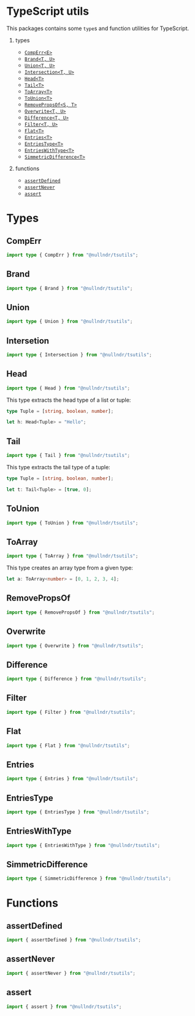 
# TypeScript utils

This packages contains some `type`s and function utilities for TypeScript.

1. types
    - [`CompErr<E>`](#comperr)
    - [`Brand<T, U>`]()
    - [`Union<T, U>`]()
    - [`Intersection<T, U>`]()
    - [`Head<T>`]()
    - [`Tail<T>`]()
    - [`ToArray<T>`]()
    - [`ToUnion<T>`]()
    - [`RemovePropsOf<S, T>`]()
    - [`Overwrite<T, U>`]()
    - [`Difference<T, U>`]()
    - [`Filter<T, U>`]()
    - [`Flat<T>`]()
    - [`Entries<T>`]()
    - [`EntriesType<T>`]()
    - [`EntriesWithType<T>`]()
    - [`SimmetricDifference<T>`]()

2. functions
    - [`assertDefined`]()
    - [`assertNever`]()
    - [`assert`]()

# Types

## CompErr

```ts
import type { CompErr } from "@nullndr/tsutils";
```

## Brand

```ts
import type { Brand } from "@nullndr/tsutils";
```

## Union

```ts
import type { Union } from "@nullndr/tsutils";
```

## Intersetion

```ts
import type { Intersection } from "@nullndr/tsutils";
```

## Head

```ts
import type { Head } from "@nullndr/tsutils";
```

This type extracts the head type of a list or tuple:

```ts
type Tuple = [string, boolean, number];

let h: Head<Tuple> = "Hello";
```

## Tail

```ts
import type { Tail } from "@nullndr/tsutils";
```

This type extracts the tail type of a tuple:

```ts
type Tuple = [string, boolean, number];

let t: Tail<Tuple> = [true, 0];
```

## ToUnion

```ts
import type { ToUnion } from "@nullndr/tsutils";
```

## ToArray

```ts
import type { ToArray } from "@nullndr/tsutils";
```

This type creates an array type from a given type:

```ts
let a: ToArray<number> = [0, 1, 2, 3, 4];
```

## RemovePropsOf

```ts
import type { RemovePropsOf } from "@nullndr/tsutils";
```

## Overwrite

```ts
import type { Overwrite } from "@nullndr/tsutils";
```

## Difference

```ts
import type { Difference } from "@nullndr/tsutils";
```

## Filter

```ts
import type { Filter } from "@nullndr/tsutils";
```

## Flat

```ts
import type { Flat } from "@nullndr/tsutils";
```

## Entries

```ts
import type { Entries } from "@nullndr/tsutils";
```

## EntriesType

```ts
import type { EntriesType } from "@nullndr/tsutils";
```

## EntriesWithType

```ts
import type { EntriesWithType } from "@nullndr/tsutils";
```

## SimmetricDifference

```ts
import type { SimmetricDifference } from "@nullndr/tsutils";
```

# Functions

## assertDefined

```ts
import { assertDefined } from "@nullndr/tsutils";
```

## assertNever

```ts
import { assertNever } from "@nullndr/tsutils";
```

## assert

```ts
import { assert } from "@nullndr/tsutils";
```
